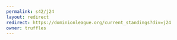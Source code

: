 ```yaml
---
permalink: s42/j24
layout: redirect
redirect: https://dominionleague.org/current_standings?div=j24
owner: truffles
---
```


